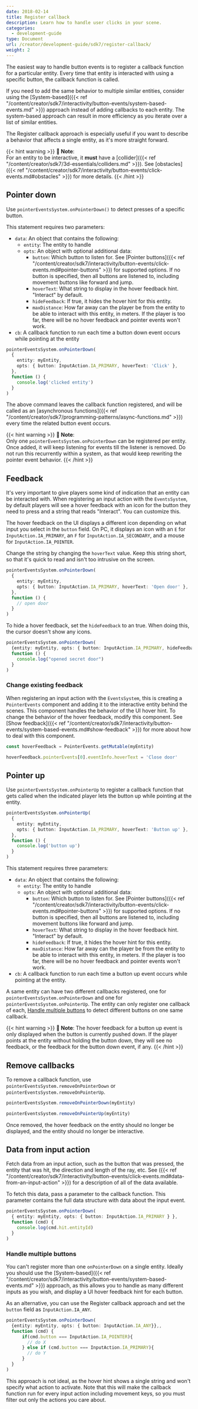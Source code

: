 ```yaml
---
date: 2018-02-14
title: Register callback
description: Learn how to handle user clicks in your scene.
categories:
  - development-guide
type: Document
url: /creator/development-guide/sdk7/register-callback/
weight: 2
---
```


The easiest way to handle button events is to register a callback function for a particular entity. Every time that entity is interacted with using a specific button, the callback function is called.

If you need to add the same behavior to multiple similar entities, consider using the [System-based]({{< ref "/content/creator/sdk7/interactivity/button-events/system-based-events.md" >}}) approach instead of adding callbacks to each entity. The system-based approach can result in more efficiency as you iterate over a list of similar entities.

The Register callback approach is especially useful if you want to describe a behavior that affects a single entity, as it's more straight forward.

{{< hint warning >}}
**📔 Note**:  
For an entity to be interactive, it **must** have a [collider]({{< ref "/content/creator/sdk7/3d-essentials/colliders.md" >}}). See [obstacles]({{< ref "/content/creator/sdk7/interactivity/button-events/click-events.md#obstacles" >}}) for more details.
{{< /hint >}}

## Pointer down

Use `pointerEventsSystem.onPointerDown()` to detect presses of a specific button.

This statement requires two parameters:

- `data`: An object that contains the following:
  - `entity`: The entity to handle
  - `opts`: An object with optional additional data:
    - `button`: Which button to listen for. See [Pointer buttons]({{< ref "/content/creator/sdk7/interactivity/button-events/click-events.md#pointer-buttons" >}}) for supported options. If no button is specified, then all buttons are listened to, including movement buttons like forward and jump.
    - `hoverText`: What string to display in the hover feedback hint. "Interact" by default.
    - `hideFeedback`: If true, it hides the hover hint for this entity.
    - `maxDistance`: How far away can the player be from the entity to be able to interact with this entity, in meters. If the player is too far, there will be no hover feedback and pointer events won't work.
- `cb`: A callback function to run each time a button down event occurs while pointing at the entity

```ts
pointerEventsSystem.onPointerDown(
  {
    entity: myEntity,
    opts: { button: InputAction.IA_PRIMARY, hoverText: 'Click' },
  },
  function () {
    console.log('clicked entity')
  }
)
```

The above command leaves the callback function registered, and will be called as an [asynchronous functions]({{< ref "/content/creator/sdk7/programming-patterns/async-functions.md" >}}) every time the related button event occurs.

{{< hint warning >}}
**📔 Note**:  
Only one `pointerEventsSystem.onPointerDown` can be registered per entity. Once added, it will keep listening for events till the listener is removed. Do not run this recurrently within a system, as that would keep rewriting the pointer event behavior.
{{< /hint >}}

## Feedback

It's very important to give players some kind of indication that an entity can be interacted with. When registering an input action with the `EventsSystem`, by default players will see a hover feedback with an icon for the button they need to press and a string that reads "Interact". You can customize this.

The hover feedback on the UI displays a different icon depending on what input you select in the `button` field. On PC, it displays an icon with an `E` for `InputAction.IA_PRIMARY`, an `F` for `InputAction.IA_SECONDARY`, and a mouse for `InputAction.IA_POINTER`.

Change the string by changing the `hoverText` value. Keep this string short, so that it's quick to read and isn't too intrusive on the screen.

```ts
pointerEventsSystem.onPointerDown(
  {
    entity: myEntity,
    opts: { button: InputAction.IA_PRIMARY, hoverText: 'Open door' },
  },
  function () {
    // open door
  }
)
```

To hide a hover feedback, set the `hideFeedback` to an true. When doing this, the cursor doesn't show any icons.

```ts
pointerEventsSystem.onPointerDown(
  {entity: myEntity, opts: { button: InputAction.IA_PRIMARY, hideFeedback: true}},,
  function () {
    console.log("opened secret door")
  }
)
```

### Change existing feedback

When registering an input action with the `EventsSystem`, this is creating a `PointerEvents` component and adding it to the interactive entity behind the scenes. This component handles the behavior of the UI hover hint. To change the behavior of the hover feedback, modify this component. See [Show feedback]({{< ref "/content/creator/sdk7/interactivity/button-events/system-based-events.md#show-feedback" >}}) for more about how to deal with this component.

```ts
const hoverFeedback = PointerEvents.getMutable(myEntity)

hoverFeedback.pointerEvents[0].eventInfo.hoverText = 'Close door'
```

## Pointer up

Use `pointerEventsSystem.onPointerUp` to register a callback function that gets called when the indicated player lets the button up while pointing at the entity.

```ts
pointerEventsSystem.onPointerUp(
  {
    entity: myEntity,
    opts: { button: InputAction.IA_PRIMARY, hoverText: 'Button up' },
  },
  function () {
    console.log('button up')
  }
)
```

This statement requires three parameters:

- `data`: An object that contains the following:
  - `entity`: The entity to handle
  - `opts`: An object with optional additional data:
    - `button`: Which button to listen for. See [Pointer buttons]({{< ref "/content/creator/sdk7/interactivity/button-events/click-events.md#pointer-buttons" >}}) for supported options. If no button is specified, then all buttons are listened to, including movement buttons like forward and jump.
    - `hoverText`: What string to display in the hover feedback hint. "Interact" by default.
    - `hideFeedback`: If true, it hides the hover hint for this entity.
    - `maxDistance`: How far away can the player be from the entity to be able to interact with this entity, in meters. If the player is too far, there will be no hover feedback and pointer events won't work.
- `cb`: A callback function to run each time a button up event occurs while pointing at the entity.

A same entity can have two different callbacks registered, one for `pointerEventsSystem.onPointerDown` and one for `pointerEventsSystem.onPointerUp`. The entity can only register one callback of each, [Handle multiple buttons](#handle-multiple-buttons) to detect different buttons on one same callback.

{{< hint warning >}}
**📔 Note**: The hover feedback for a button up event is only displayed when the button is currently pushed down. If the player points at the entity without holding the button down, they will see no feedback, or the feedback for the button down event, if any.
{{< /hint >}}

## Remove callbacks

To remove a callback function, use `pointerEventsSystem.removeOnPointerDown` or `pointerEventsSystem.removeOnPointerUp`.

```ts
pointerEventsSystem.removeOnPointerDown(myEntity)

pointerEventsSystem.removeOnPointerUp(myEntity)
```

Once removed, the hover feedback on the entity should no longer be displayed, and the entity should no longer be interactive.

## Data from input action

Fetch data from an input action, such as the button that was pressed, the entity that was hit, the direction and length of the ray, etc. See ({{< ref "/content/creator/sdk7/interactivity/button-events/click-events.md#data-from-an-input-action" >}}) for a description of all of the data available.

To fetch this data, pass a parameter to the callback function. This parameter contains the full data structure with data about the input event.

```ts
pointerEventsSystem.onPointerDown(
  { entity: myEntity, opts: { button: InputAction.IA_PRIMARY } },
  function (cmd) {
    console.log(cmd.hit.entityId)
  }
)
```

### Handle multiple buttons

You can't register more than one `onPointerDown` on a single entity. Ideally you should use the [System-based]({{< ref "/content/creator/sdk7/interactivity/button-events/system-based-events.md" >}}) approach, as this allows you to handle as many different inputs as you wish, and display a UI hover feedback hint for each button.

As an alternative, you can use the Register callback approach and set the `button` field as `InputAction.IA_ANY`.

```ts
pointerEventsSystem.onPointerDown(
  {entity: myEntity, opts: { button: InputAction.IA_ANY}},,
  function (cmd) {
      if(cmd.button === InputAction.IA_POINTER){
        // do X
      } else if (cmd.button === InputAction.IA_PRIMARY){
        // do Y
      }
  }
)
```

This approach is not ideal, as the hover hint shows a single string and won't specify what action to activate. Note that this will make the callback function run for every input action including movement keys, so you must filter out only the actions you care about.

<!--

### Different meshes inside a model

Often, _.glTF_ 3D models are made up of multiple meshes, that each have an individual internal name. All button events events include the information of what specific mesh was clicked, so you can use this information to trigger different click behaviors in each case.

To see how the meshes inside the model are named, you must open the 3D model with an editing tool, like [Blender](https://www.blender.org/) for example.

<img src="/images/media/mesh-names.png" alt="Mesh internal names in an editor" width="250"/>

{{< hint info >}}
**💡 Tip**: You can also learn the name of the clicked mesh by logging it and reading it off console.
{{< /hint >}}

You access the `meshName` property as part of the `hit` object, that's returned by the click event.

In the example below we have a house model that includes a mesh named `firePlace`. We want to turn on the fireplace only when its corresponding mesh is clicked.

```ts
pointerEventsSystem.onPointerDown(
  {
    entity: myEntity,
    opts: { button: InputAction.IA_PRIMARY, hideFeedback: true },
  },
  function (cmd) {
    if (cmd.hit.meshName === 'firePlace') {
      // light fire
    }
  }
)
```
-->
